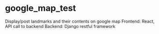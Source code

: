 # google_map_test
Display/post landmarks and their contents on google map
Frontend: React, API call to backend
Backend: Django restful framework
